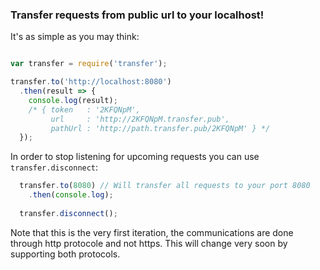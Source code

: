 ### Transfer requests from public url to your localhost!

It's as simple as you may think:

```javascript

var transfer = require('transfer');

transfer.to('http://localhost:8080')
  .then(result => {
    console.log(result); 
    /* { token   : '2KFQNpM', 
         url     : 'http://2KFQNpM.transfer.pub', 
         pathUrl : 'http://path.transfer.pub/2KFQNpM' } */
  });

```

In order to stop listening for upcoming requests you can use `transfer.disconnect`:

```javascript
  transfer.to(8080) // Will transfer all requests to your port 8080
    .then(console.log);
  
  transfer.disconnect();
```

Note that this is the very first iteration, the communications are done through http protocole and not https. This will change very soon by supporting both protocols.
